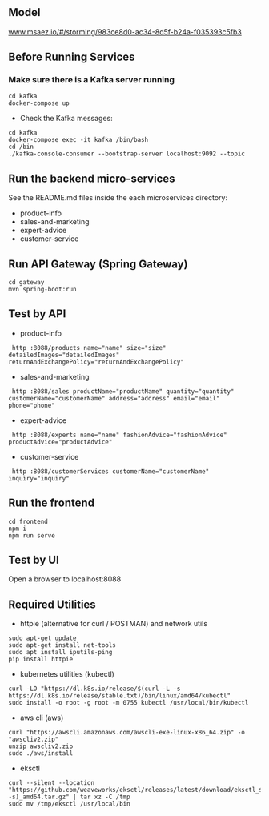 # 

## Model
www.msaez.io/#/storming/983ce8d0-ac34-8d5f-b24a-f035393c5fb3

## Before Running Services
### Make sure there is a Kafka server running
```
cd kafka
docker-compose up
```
- Check the Kafka messages:
```
cd kafka
docker-compose exec -it kafka /bin/bash
cd /bin
./kafka-console-consumer --bootstrap-server localhost:9092 --topic
```

## Run the backend micro-services
See the README.md files inside the each microservices directory:

- product-info
- sales-and-marketing
- expert-advice
- customer-service


## Run API Gateway (Spring Gateway)
```
cd gateway
mvn spring-boot:run
```

## Test by API
- product-info
```
 http :8088/products name="name" size="size" detailedImages="detailedImages" returnAndExchangePolicy="returnAndExchangePolicy" 
```
- sales-and-marketing
```
 http :8088/sales productName="productName" quantity="quantity" customerName="customerName" address="address" email="email" phone="phone" 
```
- expert-advice
```
 http :8088/experts name="name" fashionAdvice="fashionAdvice" productAdvice="productAdvice" 
```
- customer-service
```
 http :8088/customerServices customerName="customerName" inquiry="inquiry" 
```


## Run the frontend
```
cd frontend
npm i
npm run serve
```

## Test by UI
Open a browser to localhost:8088

## Required Utilities

- httpie (alternative for curl / POSTMAN) and network utils
```
sudo apt-get update
sudo apt-get install net-tools
sudo apt install iputils-ping
pip install httpie
```

- kubernetes utilities (kubectl)
```
curl -LO "https://dl.k8s.io/release/$(curl -L -s https://dl.k8s.io/release/stable.txt)/bin/linux/amd64/kubectl"
sudo install -o root -g root -m 0755 kubectl /usr/local/bin/kubectl
```

- aws cli (aws)
```
curl "https://awscli.amazonaws.com/awscli-exe-linux-x86_64.zip" -o "awscliv2.zip"
unzip awscliv2.zip
sudo ./aws/install
```

- eksctl 
```
curl --silent --location "https://github.com/weaveworks/eksctl/releases/latest/download/eksctl_$(uname -s)_amd64.tar.gz" | tar xz -C /tmp
sudo mv /tmp/eksctl /usr/local/bin
```

